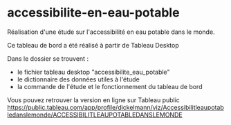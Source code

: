 # accessibilite-en-eau-potable
Réalisation d'une étude sur l'accessibilité en eau potable dans le monde.

Ce tableau de bord a été réalisé à partir de Tableau Desktop

Dans le dossier se trouvent :
- le fichier tableau desktop "accessibilite_eau_potable"
- le dictionnaire des données utiles à l'étude
- la commande de l'étude et le fonctionnement du tableau de bord 


Vous pouvez retrouver la version en ligne sur Tableau public
https://public.tableau.com/app/profile/dickelmann/viz/Accessibilitleaupotabledanslemonde/ACCESSIBILITLEAUPOTABLEDANSLEMONDE
